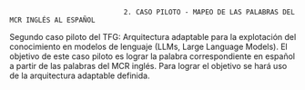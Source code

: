                                 2. CASO PILOTO - MAPEO DE LAS PALABRAS DEL MCR INGLÉS AL ESPAÑOL

Segundo caso piloto del TFG: Arquitectura adaptable para la explotación del conocimiento en modelos de lenguaje (LLMs, Large Language Models). El objetivo de este caso piloto es lograr la palabra correspondiente en español a partir de las palabras del MCR inglés.
Para lograr el objetivo se hará uso de la arquitectura adaptable definida.